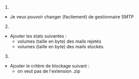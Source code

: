 1)
- Je veux pouvoir changer (facilement) de gestionnaire SMTP

2) 
- Ajouter les stats suivantes :
    - volumes (taille en byte) des mails rejetés
    - volumes (taille en byte) des mails stockés.

3)
- Ajouter le critère de blockage suivant :
    - on veut pas de l'extension .zip